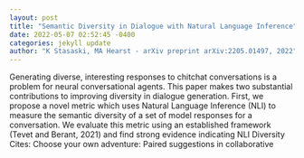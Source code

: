 ```yaml
--- 
layout: post 
title: "Semantic Diversity in Dialogue with Natural Language Inference" 
date: 2022-05-07 02:52:45 -0400 
categories: jekyll update 
author: "K Stasaski, MA Hearst - arXiv preprint arXiv:2205.01497, 2022" 
--- 
```

Generating diverse, interesting responses to chitchat conversations is a problem for neural conversational agents. This paper makes two substantial contributions to improving diversity in dialogue generation. First, we propose a novel metric which uses Natural Language Inference (NLI) to measure the semantic diversity of a set of model responses for a conversation. We evaluate this metric using an established framework (Tevet and Berant, 2021) and find strong evidence indicating NLI Diversity Cites: Choose your own adventure: Paired suggestions in collaborative